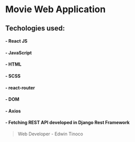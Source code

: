 # Movie Web Application

## Techologies used:
   #### - React JS
   #### - JavaScript
   #### - HTML
   #### - SCSS
   #### - react-router
   #### - DOM
   #### - Axios
   #### - Fetching REST API developed in Django Rest Framework

> Web Developer - Edwin Tinoco